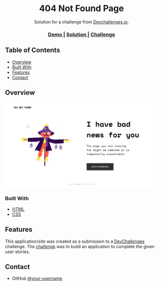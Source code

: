 <h1 align="center">404 Not Found Page</h1>

<div align="center">
   Solution for a challenge from  <a href="http://devchallenges.io" target="_blank">Devchallenges.io</a>.
</div>

<div align="center">
  <h3>
    <a href="https://gitraya.github.io/404-not-found-page/">
      Demo
    </a>
    <span> | </span>
    <a href="https://github.com/gitraya/404-not-found-page">
      Solution
    </a>
    <span> | </span>
    <a href="https://devchallenges.io/challenges/wBunSb7FPrIepJZAg0sY">
      Challenge
    </a>
  </h3>
</div>


## Table of Contents

- [Overview](##overview)
- [Built With](##built-with)
- [Features](##features)
- [Contact](##contact)


## Overview

![screenshot](https://github.com/gitraya/404-not-found-page/blob/main/assets/overview404page.png)


### Built With

- [HTML](https://reactjs.org/)
- [CSS](https://vuejs.org/)


## Features

This application/site was created as a submission to a [DevChallenges](https://devchallenges.io/challenges) challenge. The [challenge](https://devchallenges.io/challenges/wBunSb7FPrIepJZAg0sY) was to build an application to complete the given user stories.


## Contact

- GitHub [@your-username](https://github.com/gitraya)

